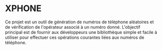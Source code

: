 # XPHONE
Ce projet est un outil de génération de numéros de téléphone aléatoires et de vérification de l'opérateur associé à un numéro donné. L'objectif principal est de fournir aux développeurs une bibliothèque simple et facile à utiliser pour effectuer ces opérations courantes liées aux numéros de téléphone.
